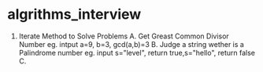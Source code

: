 # algrithms_interview
   1. Iterate Method to Solve Problems
      A. Get Greast Common Divisor Number
         eg. intput a=9, b=3, gcd(a,b)=3
      B. Judge a string wether is a Palindrome number
         eg. input s="level", return true,s="hello", return false
      C. 
